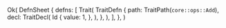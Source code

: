 Ok(
    DefnSheet {
        defns: [
            Trait(
                TraitDefn {
                    path: TraitPath(`core::ops::Add`),
                    decl: TraitDecl(
                        Id {
                            value: 1,
                        },
                    ),
                },
            ),
        ],
    },
)